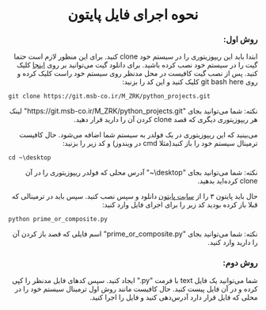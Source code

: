 <h1 align=center dir=rtl>نحوه اجرای فایل پایتون</h1>
<h3 align=right dir=rtl>روش اول:</h3>
<p align=right dir=rtl>ابتدا باید این ریپوزیتوری را در سیستم خود clone کنید. برای این منظور لازم است حتما گیت را در سیستم خود نصب کرده باشید. برای دانلود گیت می‌توانید بر روی <a href="https://git-scm.com/downloads">اینجا</a> کلیک کنید. پس از نصب گیت کافیست در محل مدنظر روی سیستم خود راست کلیک کرده و روی git bash here کلیک کنید و این کد را بزنید:</p>

```
git clone https://git.msb-co.ir/M_ZRK/python_projects.git
```
<p align=right dir=rtl>نکته: شما می‌توانید بجای "https://git.msb-co.ir/M_ZRK/python_projects.git" لینک هر ریپوزیتوری دیگری که قصد clone کردن آن را دارید قرار دهید.</p>
<p align=right dir=rtl>می‌بینید که این ریپوزیتوری در یک فولدر به سیستم شما اضافه می‌شود. حال کافیست ترمینال سیستم خود را باز کنید(مثلا cmd در ویندوز) و کد زیر را بزنید:</p>

```
cd ~\desktop
```
<p align=right dir=rtl>نکته: شما می‌توانید بجای "desktop\~" آدرس محلی که فولدر ریپوزیتوری را در آن clone کرده‌اید بدهید.</p>
<p align=right dir=rtl>حال باید پایتون ۳ را از <a href="https://www.python.org/downloads/">سایت پایتون</a> دانلود و سپس نصب کنید. سپس باید در ترمینالی که قبلا باز کرده بودید کد زیر را برای اجرای فایل وارد کنید:</p>

```
python prime_or_composite.py
```
<p align=right dir=rtl>نکته: شما می‌توانید بجای "prime_or_composite.py" اسم فایلی که قصد باز کردن آن را دارید وارد کنید.</p>

<h3 align=right dir=rtl>روش دوم:</h3>
<p align=right dir=rtl>شما می‌توانید یک فایل text با فرمت "py." ایجاد کنید. سپس کدهای فایل مدنظر را کپی کرده و در آن فایل پیست کنید. حال کافیست مانند روش اول ترمینال سیستم خود را در محلی که فایل قرار دارد آدرس‌دهی کنید و فایل را اجرا کنید.</p>